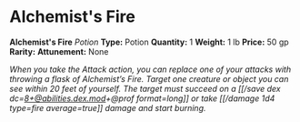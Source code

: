 # Alchemist's Fire

**Alchemist's Fire**
_Potion_
**Type:** Potion
**Quantity:** 1
**Weight:** 1 lb
**Price:** 50 gp
**Rarity:** 
**Attunement:** None

*When you take the Attack action, you can replace one of your attacks with throwing a flask of Alchemist’s Fire. Target one creature or object you can see within 20 feet of yourself. The target must succeed on a [[/save dex dc=8+@abilities.dex.mod+@prof  format=long]] or take  [[/damage 1d4 type=fire average=true]] damage and start burning.*